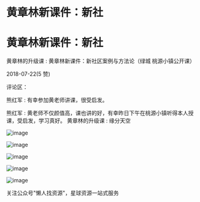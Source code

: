 # 黄章林新课件：新社

# 黄章林新课件：新社

黄章林的升级课 : 黄章林新课件：新社区案例与方法论（绿城 桃源小镇公开课）

2018-07-22(5 赞)

评论区：

熊红军 : 有幸参加黄老师讲课，很受启发。

熊红军 : 黄老师不仅颜值高，课也讲的好，有幸昨日下午在桃源小镇听得本人授课，受启发，学习真好。 黄章林的升级课 : 缘分天空

![image](img/Image_114.png)

![image](img/Image_115.png)

![image](img/Image_116.png)

![image](img/Image_117.png)

![image](img/Image_118.png)

关注公众号"懒人找资源"，星球资源一站式服务